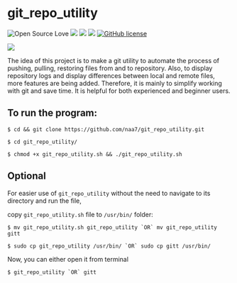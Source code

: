 # git_repo_utility

![Open Source Love](https://badges.frapsoft.com/os/v3/open-source.svg?v=103) <img src="https://cdn.rawgit.com/sindresorhus/awesome/d7305f38d29fed78fa85652e3a63e154dd8e8829/media/badge.svg"> <img src="https://img.shields.io/github/stars/naa7/git_repo_utility?style=social"> <img src="https://img.shields.io/github/repo-size/naa7/git_repo_utility"> [![GitHub license](https://img.shields.io/github/license/Naereen/StrapDown.js.svg)](https://github.com/naa7/git_repo_utility/LICENSE)

<img src="https://github.com/naa7/git_repo_utility/blob/main/walkThrough.gif"></br> 

The idea of this project is to make a git utility to automate the process of pushing, pulling, restoring files from and to repository. Also, to display repository logs and display differences between
local and remote files, more features are being added. Therefore, it is mainly to simplify working with git and save time. It is helpful for both experienced and beginner users.


## To run the program:

    $ cd && git clone https://github.com/naa7/git_repo_utility.git

    $ cd git_repo_utility/

    $ chmod +x git_repo_utility.sh && ./git_repo_utility.sh


## Optional

For easier use of `git_repo_utility` without the need to navigate to its directory and run the file,

copy `git_repo_utility.sh` file to `/usr/bin/` folder:

    $ mv git_repo_utility.sh git_repo_utility `OR` mv git_repo_utility gitt    

    $ sudo cp git_repo_utility /usr/bin/ `OR` sudo cp gitt /usr/bin/

Now, you can either open it from terminal

    $ git_repo_utility `OR` gitt
